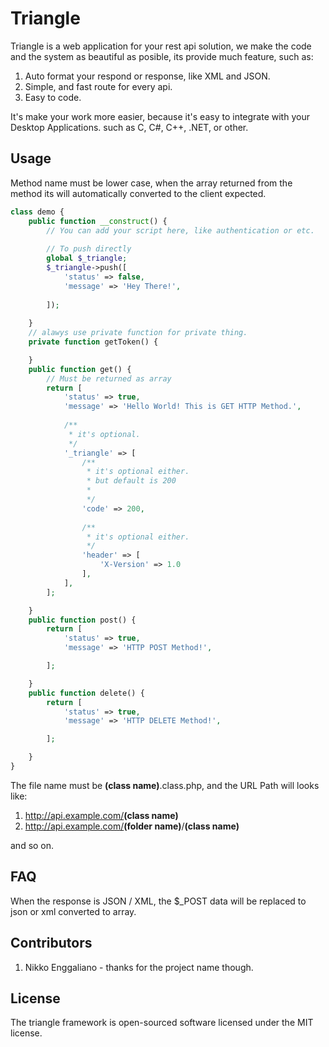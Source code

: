 # Triangle
Triangle is a web application for your rest api solution, we make the code and the system as beautiful as posible, its provide much feature, such as:
1. Auto format your respond or response, like XML and JSON.
2. Simple, and fast route for every api.
3. Easy to code.

It's make your work more easier, because it's easy to integrate with your Desktop Applications. such as C, C#, C++, .NET, or other.

## Usage
Method name must be lower case, when the array returned from the method its will automatically converted to the client expected.
```php
class demo {
    public function __construct() {
        // You can add your script here, like authentication or etc.
        
        // To push directly
        global $_triangle;
        $_triangle->push([
            'status' => false,
            'message' => 'Hey There!',
            
        ]);
        
    }
    // alawys use private function for private thing.
    private function getToken() {

    }
    public function get() {
        // Must be returned as array
        return [
            'status' => true,
            'message' => 'Hello World! This is GET HTTP Method.',
            
            /**
             * it's optional.
             */
            '_triangle' => [
                /**
                 * it's optional either.
                 * but default is 200
                 *
                 */
                'code' => 200,
                
                /**
                 * it's optional either.
                 */
                'header' => [
                    'X-Version' => 1.0
                ],
            ],
        ];

    }
    public function post() {
        return [
            'status' => true,
            'message' => 'HTTP POST Method!',

        ];

    }
    public function delete() {
        return [
            'status' => true,
            'message' => 'HTTP DELETE Method!',

        ];

    }
}
```
The file name must be <b>(class name)</b>.class.php, and the URL Path will looks like: 
1. http://api.example.com/<b>(class name)</b>
2. http://api.example.com/<b>(folder name)</b>/<b>(class name)</b>

and so on.

## FAQ
When the response is JSON / XML, the $_POST data will be replaced to json or xml converted to array.


## Contributors
1. Nikko Enggaliano - thanks for the project name though.

## License
The triangle framework is open-sourced software licensed under the MIT license.
